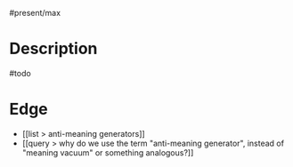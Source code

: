 #present/max 

# Description
#todo 

# Edge
- [[list > anti-meaning generators]]
- [[query > why do we use the term "anti-meaning generator", instead of "meaning vacuum" or something analogous?]]
